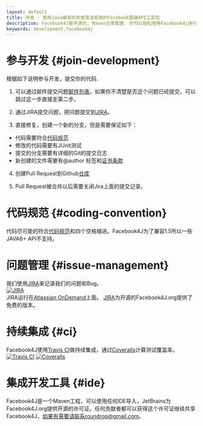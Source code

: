 ```yaml
---
layout: default
title: 开发 - 使用Java编写的非常简洁易用的Facebook图谱API工具包
description: Facebook4J是开源的, Maven仓库管理. 你可以轻松使用Facebook4j进行Facebook图谱API开发
keywords: development,facebook4j
---
```

# 参与开发 {#join-development}

根据如下说明参与开发，提交你的代码.

1. 可以通过邮件提交问题[邮件列表](http://groups.google.com/group/facebook4j)，如果你不清楚是否这个问题已经提交，可以跳过这一步直接走第二步。

2. 通过JIRA提交问题，把问题提交到[JIRA](https://roundrop.atlassian.net/browse/FFJ)。

3. 直接修复，创建一个新的分支，但是需要保证如下：
* 代码需要符合[代码规范](#coding-convention)
* 修改的代码需要有JUnit测试
* 提交的分支需要有详细的Git的提交日志
* 新创建的文件需要有@author 标签和[证书条款](/en/index.html#license)

4. 创建Pull Request到Github[仓库](http://github.com/roundrop)

5. Pull Request被合并以后需要关闭Jira上面的提交记录。

# 代码规范 {#coding-convention}
代码尽可能的符合[代码规范](http://www.oracle.com/technetwork/java/codeconvtoc-136057.html)和四个空格缩进。Facebook4J为了兼容1.5所以一些JAVA6+ API不支持。

# 问题管理 {#issue-management}
我们使用[JIRA](https://roundrop.atlassian.net/browse/FFJ)来记录我们的问题和Bug。  
[![JIRA](/images/jira.png)](https://roundrop.atlassian.net/browse/FFJ)  
JIRA运行在[Atlassian OnDemand](https://www.atlassian.com/en/software/ondemand/overview)上面。
[JIRA](https://roundrop.atlassian.net/browse/FFJ)为开源的Facebook4J.org提供了免费的版本。

# 持续集成 {#ci}
Facebook4J使用[Travis CI](https://travis-ci.org/roundrop/facebook4j/builds)做持续集成，通过[Coveralls](https://coveralls.io/r/roundrop/facebook4j)计算测试覆盖率。  
[![Travis CI](/images/travis-logo.jpg)](https://travis-ci.org/)
[![Coveralls](/images/coveralls-logo.jpg)](https://coveralls.io/)  

# 集成开发工具 {#ide}
Facebook4J是一个Maven工程，可以使用任何IDE导入，JetBrains为Facebook4J.org提供开源的许可证。任何贡献者都可以获得这个许可证继续共享Facebook4J，如果有需要请联系roundrop@gmail.com。